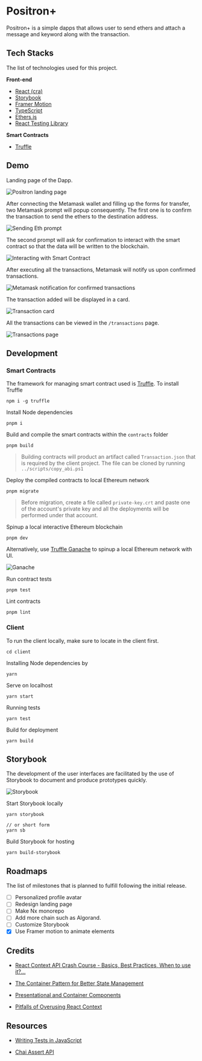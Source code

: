 # Positron+

Positron+ is a simple dapps that allows user to send ethers and attach a message and keyword along with the transaction.

## Tech Stacks

The list of technologies used for this project.

**Front-end**

- [React (cra)](https://reactjs.org/)
- [Storybook](https://storybook.js.org/)
- [Framer Motion](https://www.framer.com/motion/)
- [TypeScript](https://www.typescriptlang.org)
- [Ethers.js](https://docs.ethers.io/v5/)
- [React Testing Library](https://testing-library.com/docs/react-testing-library/intro/)

**Smart Contracts**

- [Truffle](https://trufflesuite.com/)

## Demo

Landing page of the Dapp.

![Positron landing page](./screenshots/positron_ui.png)

After connecting the Metamask wallet and filling up the forms for transfer, two Metamask prompt will popup consequently. The first one is to confirm the transaction to send the ethers to the destination address.

![Sending Eth prompt](./screenshots/metamask_prompt_send_eth.png)

The second prompt will ask for confirmation to interact with the smart contract so that the data will be written to the blockchain.

![Interacting with Smart Contract](./screenshots/metamask_prompt_contract.png)

After executing all the transactions, Metamask will notify us upon confirmed transactions.

![Metamask notification for confirmed transactions](./screenshots/confirmed_transaction.png)

The transaction added will be displayed in a card.

![Transaction card](./screenshots/tx_card.png)

All the transactions can be viewed in the `/transactions` page.

![Transactions page](./screenshots/transactions.png)

## Development

### Smart Contracts

The framework for managing smart contract used is [Truffle](https://trufflesuite.com/). To install Truffle

```
npm i -g truffle
```

Install Node dependencies

```
pnpm i
```

Build and compile the smart contracts within the `contracts` folder

```
pnpm build
```

> Building contracts will product an artifact called `Transaction.json` that is required by the client project. The file can be cloned by running `../scripts/copy_abi.ps1`

Deploy the compiled contracts to local Ethereum network

```
pnpm migrate
```

> Before migration, create a file called `private-key.crt` and paste one of the account's private key and all the deployments will be performed under that account.

Spinup a local interactive Ethereum blockchain

```
pnpm dev
```

Alternatively, use [Truffle Ganache](https://trufflesuite.com/ganache/) to spinup a local Ethereum network with UI.

![Ganache](./screenshots/ganache_ui.png)

Run contract tests

```
pnpm test
```

Lint contracts

```
pnpm lint
```

### Client

To run the client locally, make sure to locate in the client first.

```
cd client
```

Installing Node dependencies by

```
yarn
```

Serve on localhost

```
yarn start
```

Running tests

```
yarn test
```

Build for deployment

```
yarn build
```

## Storybook

The development of the user interfaces are facilitated by the use of Storybook to document and produce prototypes quickly.

![Storybook](./screenshots/storybook_ui.png)

Start Storybook locally

```
yarn storybook

// or short form
yarn sb
```

Build Storybook for hosting

```
yarn build-storybook
```

## Roadmaps

The list of milestones that is planned to fulfill following the initial release.

- [ ] Personalized profile avatar
- [ ] Redesign landing page
- [ ] Make Nx monorepo
- [ ] Add more chain such as Algorand.
- [ ] Customize Storybook
- [x] Use Framer motion to animate elements

## Credits

- [React Context API Crash Course - Basics, Best Practices, When to use it?...](https://www.youtube.com/watch?v=t9WmZFnE6Hg)

- [The Container Pattern for Better State Management](https://betterprogramming.pub/the-container-pattern-for-better-state-management-in-react-9351fe4381d1)

- [Presentational and Container Components](https://medium.com/@dan_abramov/smart-and-dumb-components-7ca2f9a7c7d0)

- [Pitfalls of Overusing React Context](https://blog.logrocket.com/pitfalls-of-overusing-react-context/)

## Resources

- [Writing Tests in JavaScript](https://trufflesuite.com/docs/truffle/testing/writing-tests-in-javascript/)

- [Chai Assert API](https://www.chaijs.com/api/assert/)
